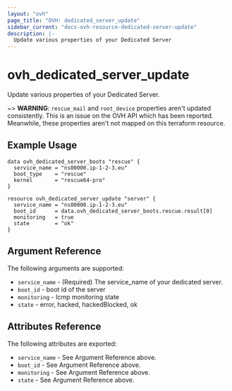 ```yaml
---
layout: "ovh"
page_title: "OVH: dedicated_server_update"
sidebar_current: "docs-ovh-resource-dedicated-server-update"
description: |-
  Update various properties of your Dedicated Server
---
```


# ovh_dedicated_server_update

Update various properties of your Dedicated Server.

~> __WARNING__: `rescue_mail` and `root_device` properties aren't
updated consistently. This is an issue on the OVH API which 
has been reported. Meanwhile, these properties aren't not mapped
on this terraform resource.

## Example Usage

```hcl
data ovh_dedicated_server_boots "rescue" {
  service_name = "ns00000.ip-1-2-3.eu"
  boot_type    = "rescue"
  kernel       = "rescue64-pro"
}

resource ovh_dedicated_server_update "server" {
  service_name = "ns00000.ip-1-2-3.eu"
  boot_id      = data.ovh_dedicated_server_boots.rescue.result[0]
  monitoring   = true
  state        = "ok"
}
```

## Argument Reference

The following arguments are supported:

* `service_name` - (Required) The service_name of your dedicated server.
* `boot_id` - boot id of the server
* `monitoring` - Icmp monitoring state
* `state` - error, hacked, hackedBlocked, ok

## Attributes Reference

The following attributes are exported:

* `service_name` - See Argument Reference above.
* `boot_id` - See Argument Reference above.
* `monitoring` - See Argument Reference above.
* `state` - See Argument Reference above.
